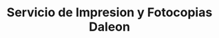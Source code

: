 ---
title: "Servicio de Impresion y Fotocopias Daleon"
url: /cienfuegos/servicio-de-impresion-y-fotocopias-daleon/
shop: copyshop
---